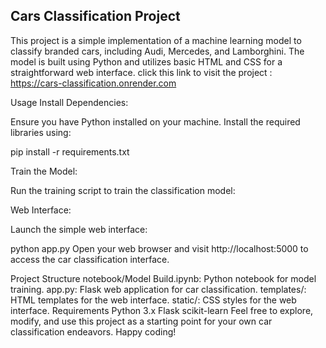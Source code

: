 ## Cars Classification Project
This project is a simple implementation of a machine learning model to classify branded cars, including Audi, Mercedes, and Lamborghini. The model is built using Python and utilizes basic HTML and CSS for a straightforward web interface.
click this link to visit the project : https://cars-classification.onrender.com

Usage
Install Dependencies:

Ensure you have Python installed on your machine. Install the required libraries using:

pip install -r requirements.txt

Train the Model:

Run the training script to train the classification model:




Web Interface:

Launch the simple web interface:

python app.py
Open your web browser and visit http://localhost:5000 to access the car classification interface.

Project Structure
notebook/Model Build.ipynb: Python notebook for model training.
app.py: Flask web application for car classification.
templates/: HTML templates for the web interface.
static/: CSS styles for the web interface.
Requirements
Python 3.x
Flask
scikit-learn
Feel free to explore, modify, and use this project as a starting point for your own car classification endeavors. Happy coding!
